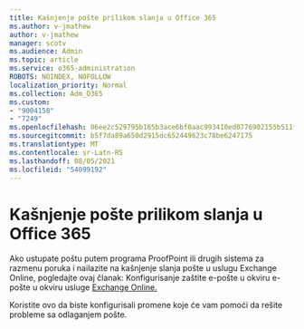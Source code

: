 ```yaml
---
title: Kašnjenje pošte prilikom slanja u Office 365
ms.author: v-jmathew
author: v-jmathew
manager: scotv
ms.audience: Admin
ms.topic: article
ms.service: o365-administration
ROBOTS: NOINDEX, NOFOLLOW
localization_priority: Normal
ms.collection: Adm_O365
ms.custom:
- "9004158"
- "7249"
ms.openlocfilehash: 06ee2c529795b165b3ace6bf0aac993410ed0776902155b511f920a09d133d84
ms.sourcegitcommit: b5f7da89a650d2915dc652449623c78be6247175
ms.translationtype: MT
ms.contentlocale: sr-Latn-RS
ms.lasthandoff: 08/05/2021
ms.locfileid: "54099192"
---
```

# <a name="mail-delays-when-sending-to-office-365"></a>Kašnjenje pošte prilikom slanja u Office 365

Ako ustupate poštu putem programa ProofPoint ili drugih sistema za razmenu poruka i nailazite na kašnjenje slanja pošte u uslugu Exchange Online, pogledajte ovaj članak: Konfigurisanje zaštite e-pošte u okviru e-pošte u okviru usluge [Exchange Online.](https://docs.microsoft.com/exchange/troubleshoot/email-delivery/configure-proofpoint-with-exchange)

Koristite ovo da biste konfigurisali promene koje će vam pomoći da rešite probleme sa odlaganjem pošte.

